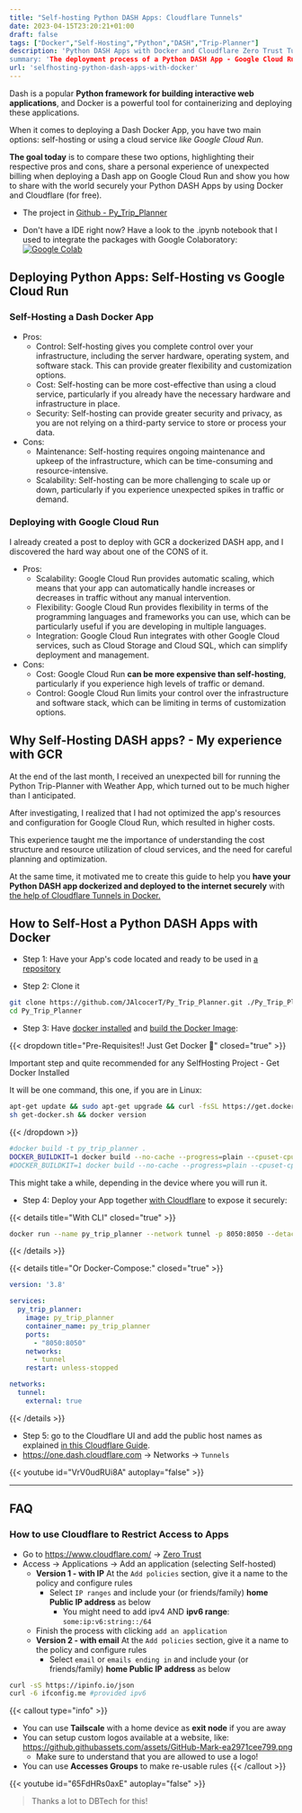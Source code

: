 ```yaml
---
title: "Self-hosting Python DASH Apps: Cloudflare Tunnels"
date: 2023-04-15T23:20:21+01:00
draft: false
tags: ["Docker","Self-Hosting","Python","DASH","Trip-Planner"]
description: 'Python DASH Apps with Docker and Cloudflare Zero Trust Tunnels.
summary: 'The deployment process of a Python DASH App - Google Cloud Run vs. Docker Image + Cloudflare to serve it securely and free from home.'    
url: 'selfhosting-python-dash-apps-with-docker'   
---
```



Dash is a popular **Python framework for building interactive web applications**, and Docker is a powerful tool for containerizing and deploying these applications.

When it comes to deploying a Dash Docker App, you have two main options: self-hosting or using a cloud service *like Google Cloud Run*. 

**The goal today** is to  compare these two options, highlighting their respective pros and cons, share a personal experience of unexpected billing when deploying a Dash app on Google Cloud Run and show you how to share with the world securely your Python DASH Apps by using Docker and Cloudflare (for free).

* The project in [Github - Py_Trip_Planner](https://github.com/JAlcocerT/Py_Trip_Planner "Python Trip Planner with Weather in Github {rel='nofollow'}") 

* Don't have a IDE right now? Have a look to the .ipynb notebook that I used to integrate the packages with Google Colaboratory:
 [![Google Colab](/img/OpenInColab.svg)](https://colab.research.google.com/github/JAlcocerT/Py_Trip_Planner/blob/main/TripPlanner.ipynb "Google Colaboratory: Python Trip Planner {rel='nofollow'}") 


## Deploying Python Apps: Self-Hosting vs Google Cloud Run

### Self-Hosting a Dash Docker App

* Pros:
    * Control: Self-hosting gives you complete control over your infrastructure, including the server hardware, operating system, and software stack. This can provide greater flexibility and customization options.
    * Cost: Self-hosting can be more cost-effective than using a cloud service, particularly if you already have the necessary hardware and infrastructure in place.
    * Security: Self-hosting can provide greater security and privacy, as you are not relying on a third-party service to store or process your data.
* Cons:
    * Maintenance: Self-hosting requires ongoing maintenance and upkeep of the infrastructure, which can be time-consuming and resource-intensive.
    * Scalability: Self-hosting can be more challenging to scale up or down, particularly if you experience unexpected spikes in traffic or demand.

### Deploying with Google Cloud Run

I already created a post to deploy with GCR a dockerized DASH app, and I discovered the hard way about one of the CONS of it.

* Pros:
    * Scalability: Google Cloud Run provides automatic scaling, which means that your app can automatically handle increases or decreases in traffic without any manual intervention.
    * Flexibility: Google Cloud Run provides flexibility in terms of the programming languages and frameworks you can use, which can be particularly useful if you are developing in multiple languages.
    * Integration: Google Cloud Run integrates with other Google Cloud services, such as Cloud Storage and Cloud SQL, which can simplify deployment and management.    
* Cons:
    * Cost: Google Cloud Run **can be more expensive than self-hosting**, particularly if you experience high levels of traffic or demand.
    * Control: Google Cloud Run limits your control over the infrastructure and software stack, which can be limiting in terms of customization options.    

## Why Self-Hosting DASH apps? -  My experience with GCR

At the end of the last month, I received an unexpected bill for running the Python Trip-Planner with Weather App, which turned out to be much higher than I anticipated.

After investigating, I realized that I had not optimized the app's resources and configuration for Google Cloud Run, which resulted in higher costs. 

This experience taught me the importance of understanding the cost structure and resource utilization of cloud services, and the need for careful planning and optimization.

At the same time, it motivated me to create this guide to help you **have your Python DASH app dockerized and deployed to the internet securely** with [the help of Cloudflare Tunnels in Docker.](https://fossengineer.com/selfhosting-cloudflared-tunnel-docker)

## How to Self-Host a Python DASH Apps with Docker

* Step 1: Have your App's code located and ready to be used in [a repository](https://github.com/JAlcocerT/Py_Trip_Planner "Python Trip Planner with Weather Project {rel='nofollow'}") 

* Step 2: Clone it

```sh
git clone https://github.com/JAlcocerT/Py_Trip_Planner.git ./Py_Trip_Planner &&
cd Py_Trip_Planner
```

* Step 3: Have [docker installed](https://jalcocert.github.io/RPi/projects/selfhosting_101/#install-docker) and [build the Docker Image](https://fossengineer.com/building-docker-container-images/):


{{< dropdown title="Pre-Requisites!! Just Get Docker 🐋" closed="true" >}}

Important step and quite recommended for any SelfHosting Project - Get Docker Installed

It will be one command, this one, if you are in Linux:

```sh
apt-get update && sudo apt-get upgrade && curl -fsSL https://get.docker.com -o get-docker.sh
sh get-docker.sh && docker version
```

{{< /dropdown >}}

```sh
#docker build -t py_trip_planner .
DOCKER_BUILDKIT=1 docker build --no-cache --progress=plain --cpuset-cpus 0,1,2 -t py_trip_planner .
#DOCKER_BUILDKIT=1 docker build --no-cache --progress=plain --cpuset-cpus 0-$(($(nproc) - 1)) -t trip_planner .

```

This might take a while, depending in the device where you will run it.

* Step 4: Deploy your App together [with Cloudflare](https://fossengineer.com/selfhosting-cloudflared-tunnel-docker) to expose it securely:

{{< details title="With CLI" closed="true" >}}

```sh
docker run --name py_trip_planner --network tunnel -p 8050:8050 --detach py_trip_planner
```

{{< /details >}}


{{< details title="Or Docker-Compose:" closed="true" >}}


```yml
version: '3.8'

services:
  py_trip_planner:
    image: py_trip_planner
    container_name: py_trip_planner
    ports:
      - "8050:8050"
    networks:
      - tunnel
    restart: unless-stopped

networks:
  tunnel:
    external: true
```

{{< /details >}}



* Step 5: go to the Cloudflare UI and add the public host names as explained [in this Cloudflare Guide](https://fossengineer.com/selfhosting-cloudflared-tunnel-docker/#cloudflare-tunnel---adding-the-docker-container-to-the-ui).
* https://one.dash.cloudflare.com -> Networks -> `Tunnels`

{{< youtube id="VrV0udRUi8A" autoplay="false" >}}

---

## FAQ

### How to use Cloudflare to Restrict Access to Apps

* Go to https://www.cloudflare.com/ -> [Zero Trust](https://one.dash.cloudflare.com)
* Access -> Applications -> Add an application (selecting Self-hosted)
  * **Version 1 - with IP** At the `Add policies` section, give it a name to the policy and configure rules
    * Select `IP ranges` and include your (or friends/family) **home Public IP address** as below
      * You might need to add ipv4 AND **ipv6 range**: `some:ip:v6:string::/64`
  * Finish the process with clicking `add an application`
  * **Version 2 - with email** At the `Add policies` section, give it a name to the policy and configure rules
    * Select `email` or `emails ending in` and include your (or friends/family) **home Public IP address** as below  

```sh
curl -sS https://ipinfo.io/json
curl -6 ifconfig.me #provided ipv6
```

{{< callout type="info" >}}
* You can use **Tailscale** with a home device as **exit node** if you are away
* You can setup custom logos available at a website, like: https://github.githubassets.com/assets/GitHub-Mark-ea2971cee799.png
  * Make sure to understand that you are allowed to use a logo!
* You can use **Accesses Groups** to make re-usable rules
{{< /callout >}}


{{< youtube id="65FdHRs0axE" autoplay="false" >}}

> Thanks a lot to DBTech for this!